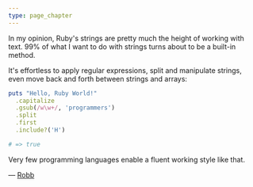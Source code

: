 ```yaml
---
type: page_chapter
---
```


In my opinion, Ruby's strings are pretty much the height of working with text. 99% of what I want to do with strings turns about to be a built-in method.

It's effortless to apply regular expressions, split and manipulate strings, even move back and forth between strings and arrays:

```ruby
puts "Hello, Ruby World!"
  .capitalize
  .gsub(/w\w+/, 'programmers')
  .split
  .first
  .include?('H')

# => true
```

Very few programming languages enable a fluent working style like that.

— [Robb](https://forkful.com/en/about)
